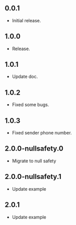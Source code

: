 ## 0.0.1

* Initial release.

## 1.0.0

* Release.

## 1.0.1

* Update doc.

## 1.0.2

* Fixed some bugs.

## 1.0.3

* Fixed sender phone number.

## 2.0.0-nullsafety.0

* Migrate to null safety

## 2.0.0-nullsafety.1

* Update example

## 2.0.1

* Update example